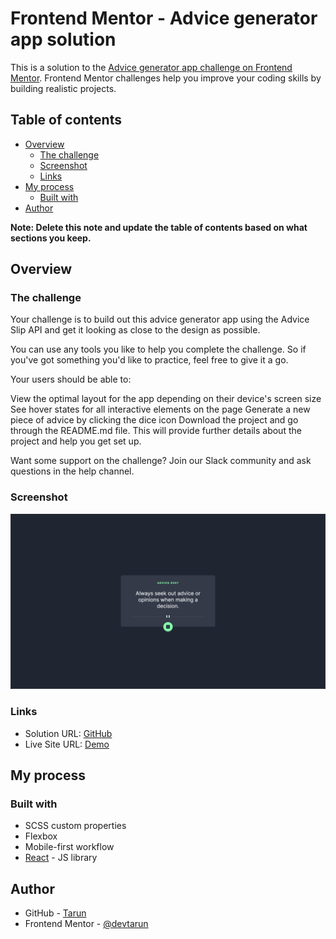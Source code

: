 # Frontend Mentor - Advice generator app solution

This is a solution to the [Advice generator app challenge on Frontend Mentor](https://www.frontendmentor.io/challenges/advice-generator-app-QdUG-13db). Frontend Mentor challenges help you improve your coding skills by building realistic projects.

## Table of contents

- [Overview](#overview)
  - [The challenge](#the-challenge)
  - [Screenshot](#screenshot)
  - [Links](#links)
- [My process](#my-process)
  - [Built with](#built-with)
- [Author](#author)

**Note: Delete this note and update the table of contents based on what sections you keep.**

## Overview

### The challenge

Your challenge is to build out this advice generator app using the Advice Slip API and get it looking as close to the design as possible.

You can use any tools you like to help you complete the challenge. So if you've got something you'd like to practice, feel free to give it a go.

Your users should be able to:

View the optimal layout for the app depending on their device's screen size
See hover states for all interactive elements on the page
Generate a new piece of advice by clicking the dice icon
Download the project and go through the README.md file. This will provide further details about the project and help you get set up.

Want some support on the challenge? Join our Slack community and ask questions in the help channel.

### Screenshot

![](./Screenshot.png)

### Links

- Solution URL: [GitHub](https://github.com/devtarun/advice-app)
- Live Site URL: [Demo](https://god-advice-app.netlify.app/)

## My process

### Built with


- SCSS custom properties
- Flexbox
- Mobile-first workflow
- [React](https://reactjs.org/) - JS library

## Author

- GitHub - [Tarun](https://github.com/devtarun)
- Frontend Mentor - [@devtarun](https://www.frontendmentor.io/profile/devtarun)
